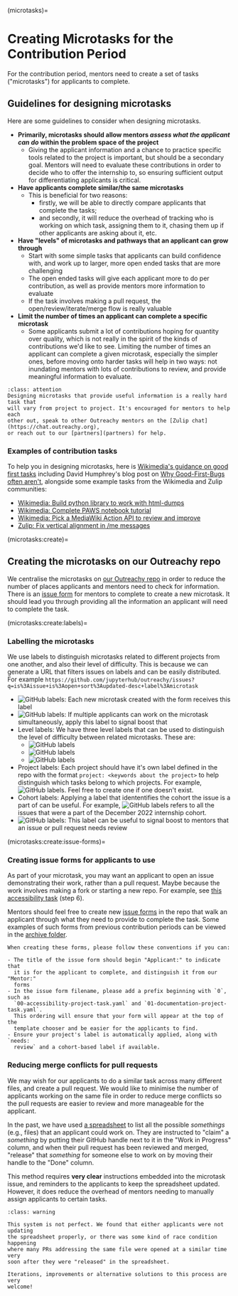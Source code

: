 (microtasks)=

# Creating Microtasks for the Contribution Period

For the contribution period, mentors need to create a set of tasks ("microtasks")
for applicants to complete.

## Guidelines for designing microtasks

Here are some guidelines to consider when designing microtasks.

- **Primarily, microtasks should allow mentors _assess what the applicant can do_
  within the problem space of the project**
  - Giving the applicant information and a chance to practice specific tools
    related to the project is important, but should be a secondary goal.
    Mentors will need to evaluate these contributions in order to decide who to
    offer the internship to, so ensuring sufficient output for differentiating
    applicants is critical.
- **Have applicants complete similar/the same microtasks**
  - This is beneficial for two reasons:
    - firstly, we will be able to directly compare applicants that complete the
      tasks;
    - and secondly, it will reduce the overhead of tracking who is working on
      which task, assigning them to it, chasing them up if other applicants are
      asking about it, etc.
- **Have "levels" of microtasks and pathways that an applicant can grow through**
  - Start with some simple tasks that applicants can build confidence with, and
    work up to larger, more open ended tasks that are more challenging
  - The open ended tasks will give each applicant more to do per contribution,
    as well as provide mentors more information to evaluate
  - If the task involves making a pull request, the open/review/iterate/merge
    flow is really valuable
- **Limit the number of times an applicant can complete a specific microtask**
  - Some applicants submit a lot of contributions hoping for quantity over
    quality, which is not really in the spirit of the kinds of contributions
    we'd like to see. Limiting the number of times an applicant can complete
    a given microtask, especially the simpler ones, before moving onto harder
    tasks will help in two ways: not inundating mentors with lots of
    contributions to review, and provide meaningful information to evaluate.

```{admonition} This is really hard!
:class: attention
Designing microtasks that provide useful information is a really hard task that
will vary from project to project. It's encouraged for mentors to help each
other out, speak to other Outreachy mentors on the [Zulip chat](https://chat.outreachy.org),
or reach out to our [partners](partners) for help.
```

### Examples of contribution tasks

To help you in designing microtasks, here is
[Wikimedia's guidance on good first tasks](https://phabricator.wikimedia.org/project/view/169/)
including David Humphrey's blog post on
[Why Good-First-Bugs often aren't](https://blog.humphd.org/why-good-first-bugs-often-arent/),
alongside some example tasks from the Wikimedia and Zulip communities:

- [Wikimedia: Build python library to work with html-dumps](https://phabricator.wikimedia.org/T302242)
- [Wikimedia: Complete PAWS notebook tutorial](https://phabricator.wikimedia.org/T276274)
- [Wikimedia: Pick a MediaWiki Action API to review and improve](https://phabricator.wikimedia.org/T205199)
- [Zulip: Fix vertical alignment in /me messages](https://github.com/zulip/zulip/issues/23101)

(microtasks:create)=

## Creating the microtasks on our Outreachy repo

We centralise the microtasks on [our Outreachy repo](https://github.com/jupyterhub/outreachy)
in order to reduce the number of places applicants and mentors need to check
for information. There is an [issue form](https://github.com/jupyterhub/outreachy/issues/new?assignees=&labels=microtask&template=new-contribution-task.yaml&title=%5BOutreachy+Task%5D%3A+)
for mentors to complete to create a new microtask. It should lead you through
providing all the information an applicant will need to complete the task.

(microtasks:create:labels)=

### Labelling the microtasks

We use labels to distinguish microtasks related to different projects from one
another, and also their level of difficulty. This is because we can generate
a URL that filters issues on labels and can be easily distributed. For example
`https://github.com/jupyterhub/outreachy/issues?q=is%3Aissue+is%3Aopen+sort%3Aupdated-desc+label%3Amicrotask`

- ![GitHub labels](https://img.shields.io/github/labels/jupyterhub/outreachy/microtask):
  Each new microtask created with the form receives this label
- ![GitHub labels](https://img.shields.io/github/labels/jupyterhub/outreachy/multiple):
  If multiple applicants can work on the microtask simultaneously, apply this
  label to signal boost that
- Level labels: We have three level labels that can be used to distinguish
  the level of difficulty between related microtasks. These are:
  - ![GitHub labels](https://img.shields.io/github/labels/jupyterhub/outreachy/level:%20beginner)
  - ![GitHub labels](https://img.shields.io/github/labels/jupyterhub/outreachy/level:%20intermediate)
  - ![GitHub labels](https://img.shields.io/github/labels/jupyterhub/outreachy/level:%20advanced)
- Project labels: Each project should have it's own label defined in the repo
  with the format `project: <keywords about the project>` to help distinguish
  which tasks belong to which projects. For example,
  ![GitHub labels](https://img.shields.io/github/labels/jupyterhub/outreachy/project:%20improve-accessibility).
  Feel free to create one if one doesn't exist.
- Cohort labels: Applying a label that idententifies the cohort the issue is a
  part of can be useful. For example,
  ![GitHub labels](https://img.shields.io/github/labels/jupyterhub/outreachy/outreachy-dec22)
  refers to all the issues that were a part of the December 2022 internship
  cohort.
- ![GitHub labels](https://img.shields.io/github/labels/jupyterhub/outreachy/needs:%20review):
  This label can be useful to signal boost to mentors that an issue or pull
  request needs review

(microtasks:create:issue-forms)=

### Creating issue forms for applicants to use

As part of your microtask, you may want an applicant to open an issue
demonstrating their work, rather than a pull request. Maybe because the work
involves making a fork or starting a new repo. For example, see
[this accessibility task](https://github.com/jupyterhub/outreachy/issues/38)
(step 6).

Mentors should feel free to create new
[issue forms](https://docs.github.com/en/communities/using-templates-to-encourage-useful-issues-and-pull-requests/syntax-for-issue-forms)
in the repo that walk an
applicant through what they need to provide to complete the task. Some examples
of such forms from previous contribution periods can be viewed in the
[archive folder](https://github.com/jupyterhub/outreachy/tree/HEAD/.github/ISSUE_TEMPLATE/archive).

```{admonition} Issue form conventions
When creating these forms, please follow these conventions if you can:

- The title of the issue form should begin "Applicant:" to indicate that
  it is for the applicant to complete, and distinguish it from our "Mentor:"
  forms
- In the issue form filename, please add a prefix beginning with `0`, such as
  `00-accessibility-project-task.yaml` and `01-documentation-project-task.yaml`.
  This ordering will ensure that your form will appear at the top of the
  template chooser and be easier for the applicants to find.
- Ensure your project's label is automatically applied, along with `needs:
  review` and a cohort-based label if available.
```

### Reducing merge conflicts for pull requests

We may wish for our applicants to do a similar task across many different files,
and create a pull request. We would like to minimise the number of applicants
working on the same file in order to reduce merge conflicts so the pull requests
are easier to review and more manageable for the applicant.

In the past, we have used
[a spreadsheet](https://docs.google.com/spreadsheets/d/1pHg2igoZOCwF4GOEEDblLJ_e29OIRgUkvtKz2bTcOmM/edit?usp=sharing)
to list all the possible _somethings_ (e.g., files) that an applicant could work
on. They are instructed to "claim" a _something_ by putting their GitHub handle
next to it in the "Work in Progress" column, and when their pull request has
been reviewed and merged, "release" that _something_ for someone else to work on
by moving their handle to the "Done" column.

This method requires **very clear** instructions embedded into the microtask
issue, and reminders to the applicants to keep the spreadsheet updated.
However, it does reduce the overhead of mentors needing to manually assign
applicants to certain tasks.

```{admonition} In beta!
:class: warning

This system is not perfect. We found that either applicants were not updating
the spreadsheet properly, or there was some kind of race condition happening
where many PRs addressing the same file were opened at a similar time very
soon after they were "released" in the spreadsheet.

Iterations, improvements or alternative solutions to this process are very
welcome!
```
